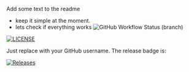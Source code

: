 Add some text to the readme 
- keep it simple at the moment.
- lets check if everything works
![GitHub Workflow Status (branch)](https://img.shields.io/github/actions/workflow/status/kendailherbertedu-art/sem/main.yml?branch=master)

[![LICENSE](https://img.shields.io/github/license/kendailherbertedu-art/sem.svg?style=flat-square)](https://github.com/kendailherbertedu-art/sem/blob/master/LICENSE)

Just replace <github-username> with your GitHub username. The release badge is:

[![Releases](https://img.shields.io/github/release/kendailherbertedu-art/sem/all.svg?style=flat-square)](https://github.com/kendailherbertedu-art/sem/releases)